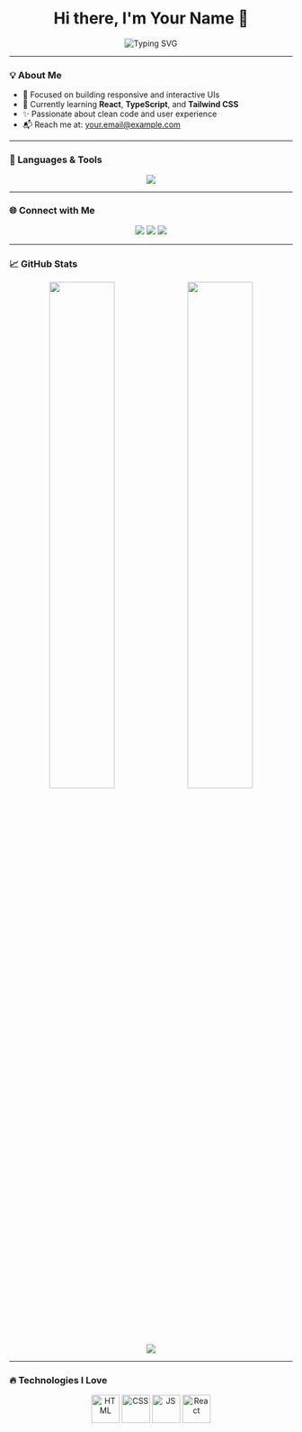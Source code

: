 <!-- Animated Typing Header -->
<h1 align="center">Hi there, I'm Your Name 👋</h1>
<p align="center">
  <img src="https://readme-typing-svg.demolab.com?font=Fira+Code&size=22&pause=1000&center=true&vCenter=true&width=440&lines=Frontend+Developer;HTML+%7C+CSS+%7C+JS+%7C+React;UI%2FUX+Lover+%F0%9F%92%BB;Open+Source+Contributor" alt="Typing SVG" />
</p>

---

### 💡 About Me

- 🎯 Focused on building responsive and interactive UIs
- 🌱 Currently learning **React**, **TypeScript**, and **Tailwind CSS**
- ✨ Passionate about clean code and user experience
- 📬 Reach me at: [your.email@example.com](mailto:your.email@example.com)

---

### 🔧 Languages & Tools

<p align="center">
  <img src="https://skillicons.dev/icons?i=html,css,js,react,tailwind,bootstrap,figma,git" />
</p>

---

### 🌐 Connect with Me

<p align="center">
  <a href="https://twitter.com/yourprofile" target="_blank"><img src="https://img.shields.io/badge/Twitter-blue?style=for-the-badge&logo=twitter&logoColor=white"/></a>
  <a href="https://linkedin.com/in/yourprofile" target="_blank"><img src="https://img.shields.io/badge/LinkedIn-blue?style=for-the-badge&logo=linkedin&logoColor=white"/></a>
  <a href="https://instagram.com/yourprofile" target="_blank"><img src="https://img.shields.io/badge/Instagram-E4405F?style=for-the-badge&logo=instagram&logoColor=white"/></a>
</p>

---

### 📈 GitHub Stats

<p align="center">
  <img src="https://github-readme-stats.vercel.app/api?username=yourusername&show_icons=true&theme=radical" width="48%" />
  <img src="https://github-readme-streak-stats.herokuapp.com?user=yourusername&theme=radical" width="48%" />
</p>

<p align="center">
  <img src="https://github-readme-activity-graph.vercel.app/graph?username=yourusername&theme=react-dark" />
</p>

---

### 🔥 Technologies I Love

<p align="center">
  <img src="https://media.giphy.com/media/fsEaZldNC8A1PJ3mwp/giphy.gif" width="50" height="50" alt="HTML" />
  <img src="https://media.giphy.com/media/Sr8xDpMwVKOHUWDVRD/giphy.gif" width="50" height="50" alt="CSS" />
  <img src="https://media.giphy.com/media/ln7z2eWriiQAllfVcn/giphy.gif" width="50" height="50" alt="JS" />
  <img src="https://media.giphy.com/media/XAxylRMCdpbEWUAvr8/giphy.gif" width="50" height="50" alt="React" />
</p>
